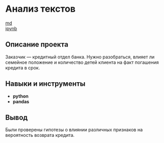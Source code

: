 # Анализ текстов

[md](https://github.com/MironRodionoff/yandex_practicum/edit/main/Project_01/README%20.md)   
[ipynb](https://github.com/MironRodionoff/yandex_practicum/blob/main/Project_01/Project_01.ipynb)

## Описание проекта

Заказчик — кредитный отдел банка. Нужно разобраться, влияет ли семейное положение и количество детей клиента на факт погашения кредита в срок. 


## Навыки и инструменты

- **python**
- **pandas**



## Вывод

Были проверены гипотезы о влиянии различных признаков на вероятность возврата кредита.
